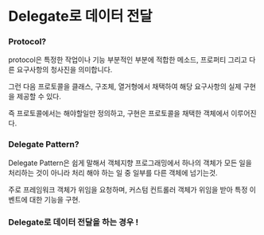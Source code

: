 Delegate로 데이터 전달
=====

### Protocol?

protocol은 특정한 작업이나 기능 부분적인 부분에 적합한 메소드, 프로퍼티 그리고 다른 요구사항의 청사진을 의미합니다.      

그런 다음 프로토콜을 클래스, 구조체, 열거형에서 채택하여 해당 요구사항의 실제 구현을 제공할 수 있다.    

즉 프로토콜에서는 해야할일만 정의하고, 구현은 프로토콜을 채택한 객체에서 이루어진다.   

### Delegate Pattern?

Delegate Pattern은 쉽게 말해서 객체지향 프로그래밍에서 하나의 객체가 모든 일을 처리하는 것이 아니라 처리 해야 하는 일 중 일부를 다른 객체에 넘기는것.    

주로 프레임워크 객체가 위임을 요청하며, 커스텀 컨트롤러 객체가 위임을 받아 특정 이벤트에 대한 기능을 구현.     
 
### Delegate로 데이터 전달을 하는 경우 !

